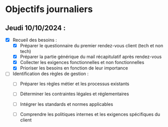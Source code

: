 # Objectifs journaliers

## Jeudi 10/10/2024 :


- [x] Recueil des besoins :
    - [x] Préparer le questionnaire du premier rendez-vous client (tech et non tech)
    - [x] Préparer la partie générique du mail récapitulatif après rendez-vous
    - [x] Collecter les exigences fonctionnelles et non fonctionnelles
    - [x] Prioriser les besoins en fonction de leur importance
- [ ] Identification des règles de gestion :
    - [ ] Préparer les règles métier et les processus existants
    - [ ] Déterminer les contraintes légales et réglementaires
    - [ ] Intégrer les standards et normes applicables
    - [ ] Comprendre les politiques internes et les exigences spécifiques du client

